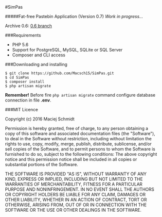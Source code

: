 #SimPas

#####Fat-free Pastebin Application
(Version 0.7) *Work in progress...*

Archive 0.6: [0.6 branch](https://github.com/Macsch15/SimPas/tree/archive)

###Requirements
- PHP 5.6
- Support for PostgreSQL, MySQL, SQLite or SQL Server
- Composer and CLI access

###Downloading and installing
```
$ git clone https://github.com/Macsch15/SimPas.git
$ cd SimPas
$ composer install
$ php artisan migrate
```

**Remember!** Before fire ```php artisan migrate``` command configure database connection in file **.env**.

###MIT Licence

Copyright (c) 2016 Maciej Schmidt

Permission is hereby granted, free of charge, to any person obtaining a copy 
of this software and associated documentation files (the "Software"), to deal
in the Software without restriction, including without limitation the rights
to use, copy, modify, merge, publish, distribute, sublicense, and/or sell
copies of the Software, and to permit persons to whom the Software is furnished
to do so, subject to the following conditions:
The above copyright notice and this permission notice shall be included in all
copies or substantial portions of the Software.

THE SOFTWARE IS PROVIDED "AS IS", WITHOUT WARRANTY OF ANY KIND, EXPRESS OR
IMPLIED, INCLUDING BUT NOT LIMITED TO THE WARRANTIES OF MERCHANTABILITY,
FITNESS FOR A PARTICULAR PURPOSE AND NONINFRINGEMENT. IN NO EVENT SHALL THE
AUTHORS OR COPYRIGHT HOLDERS BE LIABLE FOR ANY CLAIM, DAMAGES OR OTHER
LIABILITY, WHETHER IN AN ACTION OF CONTRACT, TORT OR OTHERWISE, ARISING FROM,
OUT OF OR IN CONNECTION WITH THE SOFTWARE OR THE USE OR OTHER DEALINGS IN
THE SOFTWARE.
